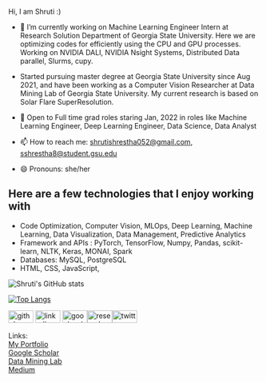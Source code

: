 



Hi, I am Shruti :)

- 🔭 I’m currently working on Machine Learning Engineer Intern at Research Solution Department of Georgia State University. Here we are optimizing codes for efficiently using the CPU and GPU processes. Working on NVIDIA DALI, NVIDIA Nsight Systems, Distributed Data parallel, Slurms, cupy.

- Started pursuing master degree at Georgia State University since Aug 2021, and have been working as a Computer Vision Researcher at Data Mining Lab of Georgia State University. My current research is based on Solar Flare SuperResolution.

- 🤔 Open to Full time grad roles staring Jan, 2022 in roles like  Machine Learning Engineer, Deep Learning Engineer, Data Science, Data Analyst 

- 📫 How to reach me: shrutishrestha052@gmail.com, sshrestha8@student.gsu.edu

- 😄 Pronouns: she/her


## Here are a few technologies that I enjoy working with

* Code Optimization, Computer Vision, MLOps, Deep Learning, Machine Learning, Data Visualization, Data Management, Predictive Analytics
* Framework and APIs : PyTorch, TensorFlow, Numpy, Pandas, scikit-learn, NLTK, Keras, MONAI, Spark
* Databases: MySQL, PostgreSQL
* HTML, CSS, JavaScript,


![Shruti's GitHub stats](https://github-readme-stats.vercel.app/api?username=shrutishrestha&show_icons=true&theme=radical)

[![Top Langs](https://github-readme-stats.vercel.app/api/top-langs/?username=shrutishrestha&layout=compact&show_icons=true&theme=radical)](https://github.com/shrutishrestha/github-readme-stats)


[<img src='https://cdn.jsdelivr.net/npm/simple-icons@3.0.1/icons/github.svg' alt='github' height='25'  width='50'>](https://github.com/shrutishrestha)             [<img src='https://cdn.jsdelivr.net/npm/simple-icons@3.0.1/icons/linkedin.svg' alt='linkedin' height='25' width='50'>](https://www.linkedin.com/in//shruti-shrestha-6bb52010a/) [<img src='https://cdn.jsdelivr.net/npm/simple-icons@3.0.1/icons/googlescholar.svg' alt='googlescholar' height='25' width='50'>](https://scholar.google.com/citations?user=zTMdFS8AAAAJ&hl=en)[<img src='https://cdn.jsdelivr.net/npm/simple-icons@3.0.1/icons/researchgate.svg' alt='researchgate' height='25' width='50'>](https://researchgate.net/profile/Shruti-Shrestha-4/)[<img src='https://cdn.jsdelivr.net/npm/simple-icons@3.0.1/icons/twitter.svg' alt='twitter' height='25' width='50'>](https://twitter.com/shrutishresthaa)


Links:</br>
[My Portfolio](https://shrutishrestha.github.io/)</br>
[Google Scholar](https://scholar.google.com/citations?hl=en&user=zTMdFS8AAAAJ&view_op=list_works&gmla=AJsN-F614r81o5vWy5BM6mimW73E5c47OLAdxRHEL_gYWY1Ibhlv7FyJsafU20LJMAsUEo9jLk52aBlKSdJlNZjAFCf7eEbgxFpZY4XeyOPF_Dbh7-Shwnw)</br>
[Data Mining Lab](https://sites.google.com/view/dmlab/team/shruti-shrestha?authuser=0)</br>
[Medium](https://medium.com/@shruti.shrestha)</br>

